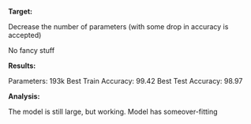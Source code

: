 **Target:**

Decrease the number of parameters (with some drop in accuracy is accepted)
<p>No fancy stuff

**Results:**
  
Parameters: 193k
Best Train Accuracy: 99.42
Best Test Accuracy: 98.97

**Analysis:**
  
The model is still large, but working. 
Model has someover-fitting

